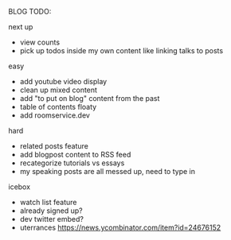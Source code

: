 
BLOG TODO: 

next up
- view counts
- pick up todos inside my own content like linking talks to posts

easy
- add youtube video display
- clean up mixed content
- add "to put on blog" content from the past
- table of contents floaty
- add roomservice.dev

hard
- related posts feature
- add blogpost content to RSS feed
- recategorize tutorials vs essays
- my speaking posts are all messed up, need to type in

icebox

- watch list feature
- already signed up?
- dev twitter embed?
- uterrances https://news.ycombinator.com/item?id=24676152